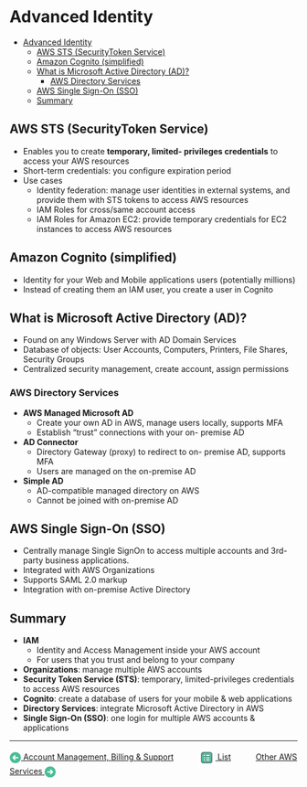 # Advanced Identity

- [Advanced Identity](#advanced-identity)
  - [AWS STS (SecurityToken Service)](#aws-sts-securitytoken-service)
  - [Amazon Cognito (simplified)](#amazon-cognito-simplified)
  - [What is Microsoft Active Directory (AD)?](#what-is-microsoft-active-directory-ad)
    - [AWS Directory Services](#aws-directory-services)
  - [AWS Single Sign-On (SSO)](#aws-single-sign-on-sso)
  - [Summary](#summary)

## AWS STS (SecurityToken Service)

- Enables you to create **temporary, limited- privileges credentials** to access your AWS resources
- Short-term credentials: you configure expiration period
- Use cases
  - Identity federation: manage user identities in external systems, and provide them with STS tokens to access AWS resources
  - IAM Roles for cross/same account access
  - IAM Roles for Amazon EC2: provide temporary credentials for EC2 instances to access AWS resources

## Amazon Cognito (simplified)

- Identity for your Web and Mobile applications users (potentially millions)
- Instead of creating them an IAM user, you create a user in Cognito

## What is Microsoft Active Directory (AD)?

- Found on any Windows Server with AD Domain Services
- Database of objects: User Accounts, Computers, Printers, File Shares, Security Groups
- Centralized security management, create account, assign permissions

### AWS Directory Services

- **AWS Managed Microsoft AD**
  - Create your own AD in AWS, manage users locally, supports MFA
  - Establish “trust” connections with your on- premise AD
- **AD Connector**
  - Directory Gateway (proxy) to redirect to on- premise AD, supports MFA
  - Users are managed on the on-premise AD
- **Simple AD**
  - AD-compatible managed directory on AWS
  - Cannot be joined with on-premise AD

## AWS Single Sign-On (SSO)

- Centrally manage Single SignOn to access multiple accounts and 3rd-party business applications.
- Integrated with AWS Organizations
- Supports SAML 2.0 markup
- Integration with on-premise Active Directory

## Summary

- **IAM**
  - Identity and Access Management inside your AWS account
  - For users that you trust and belong to your company
- **Organizations**: manage multiple AWS accounts
- **Security Token Service (STS)**: temporary, limited-privileges credentials to access AWS resources
- **Cognito**: create a database of users for your mobile & web applications
- **Directory Services**: integrate Microsoft Active Directory in AWS
- **Single Sign-On (SSO)**: one login for multiple AWS accounts & applications

* * *

[<img align="center" src="../images/back-arrow.png" height="20" width="20"/> Account Management, Billing & Support](./account_management_billing_support.md)&nbsp; &nbsp; &nbsp; &nbsp; &nbsp; &nbsp;[<img align="center" src="../images/list.png" height="30" width="30"/> List](../README.md)&nbsp; &nbsp; &nbsp; &nbsp; &nbsp; &nbsp;[Other AWS Services <img align="center" src="../images/forward-arrow.png" height="20" width="20"/>](./other_aws_services.md)
